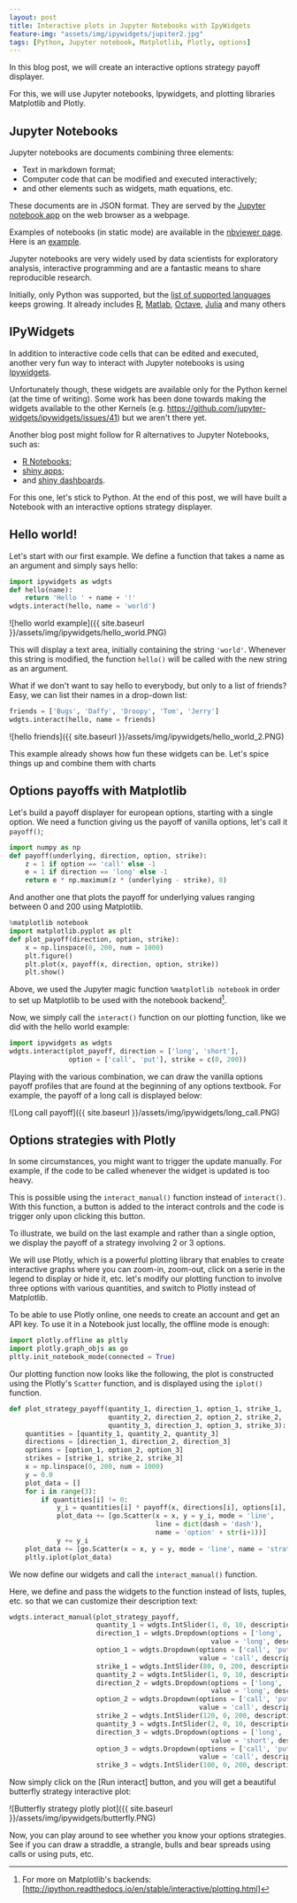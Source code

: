 ```yaml
---
layout: post
title: Interactive plots in Jupyter Notebooks with IpyWidgets
feature-img: "assets/img/ipywidgets/jupiter2.jpg"
tags: [Python, Jupyter notebook, Matplotlib, Plotly, options]
---
```


In this blog post, we will create an interactive options strategy payoff displayer.

For this, we will use Jupyter notebooks, Ipywidgets, and plotting libraries Matplotlib and Plotly.

## Jupyter Notebooks

Jupyter notebooks are documents combining three elements:

  - Text in markdown format;
  - Computer code that can be modified and executed interactively;
  - and other elements such as widgets, math equations, etc.

These documents are in JSON format. They are served by the [Jupyter notebook app](https://jupyter.org/) on the web browser as a webpage.

Examples of notebooks (in static mode) are available in the [nbviewer page](https://nbviewer.jupyter.org/). Here is an [example](https://nbviewer.jupyter.org/github/fonnesbeck/statistical-analysis-python-tutorial/blob/master/3.%20Plotting%20and%20Visualization.ipynb).

Jupyter notebooks are very widely used by data scientists for exploratory analysis, interactive programming and are a fantastic means to share reproducible research.

Initially, only Python was supported, but the [list of supported languages](https://github.com/jupyter/jupyter/wiki/Jupyter-kernels) keeps growing. It already includes [R](https://github.com/IRkernel/IRkernel), [Matlab](https://github.com/calysto/matlab_kernel), [Octave](https://github.com/calysto/octave_kernel), [Julia](https://github.com/JuliaLang/IJulia.jl) and many others

## IPyWidgets

In addition to interactive code cells that can be edited and executed, another very fun way to interact with Jupyter notebooks is using [Ipywidgets](https://ipywidgets.readthedocs.io/en/latest/).

Unfortunately though, these widgets are available only for the Python kernel (at the time of writing). Some work has been done towards making the widgets available to the other Kernels (e.g. https://github.com/jupyter-widgets/ipywidgets/issues/41) but we aren't there yet.

Another blog post might follow for R alternatives to Jupyter Notebooks, such as:

- [R Notebooks](https://rmarkdown.rstudio.com/r_notebooks.html);
- [shiny apps](http://shiny.rstudio.com/);
- and [shiny dashboards](https://rstudio.github.io/shinydashboard/index.html).

For this one, let's stick to Python.  At the end of this post, we will have built a Notebook with an interactive options strategy displayer.

## Hello world!

Let's start with our first example. We define a function that takes a name as an argument and simply says hello:

```python
import ipywidgets as wdgts
def hello(name):
    return 'Hello ' + name + '!'
wdgts.interact(hello, name = 'world')
```

![hello world example]({{ site.baseurl }}/assets/img/ipywidgets/hello_world.PNG)

This will display a text area, initially containing the string `'world'`. Whenever this string is modified, the function `hello()` will be called with the new string as an argument.

What if we don't want to say hello to everybody, but only to a list of friends? 
Easy, we can list their names in a drop-down list:

```python
friends = ['Bugs', 'Daffy', 'Droopy', 'Tom', 'Jerry']
wdgts.interact(hello, name = friends)
```

![hello friends]({{ site.baseurl }}/assets/img/ipywidgets/hello_world_2.PNG)

This example already shows how fun these widgets can be. Let's spice things up and combine them with charts 

## Options payoffs with Matplotlib

Let's build a payoff displayer for european options, starting with a single option. We need a function giving us the payoff of vanilla options, let's call it `payoff()`;
```python
import numpy as np
def payoff(underlying, direction, option, strike):
    z = 1 if option == 'call' else -1
    e = 1 if direction == 'long' else -1
    return e * np.maximum(z * (underlying - strike), 0)
```
And another one that plots the payoff for underlying values ranging between 0 and 200 using Matplotlib.
```python
%matplotlib notebook
import matplotlib.pyplot as plt
def plot_payoff(direction, option, strike):
    x = np.linspace(0, 200, num = 1000)
    plt.figure()
    plt.plot(x, payoff(x, direction, option, strike))
    plt.show()
```

Above, we used the Jupyter magic function `%matplotlib notebook` in order to set up Matplotlib to be used with the notebook backend[^1].
[^1]: For more on Matplotlib's backends: [http://ipython.readthedocs.io/en/stable/interactive/plotting.html]

Now, we simply call the `interact()` function on our plotting function, like we did with the hello world example:

```python
import ipywidgets as wdgts
wdgts.interact(plot_payoff, direction = ['long', 'short'],
               option = ['call', 'put'], strike = c(0, 200))
```
 
Playing with the various combination, we can draw the vanilla options payoff profiles that are found at the beginning of any options textbook. For example, the payoff of a long call is displayed below:

![Long call payoff]({{ site.baseurl }}/assets/img/ipywidgets/long_call.PNG)

## Options strategies with Plotly

In some circumstances, you might want to trigger the update manually. For example, if the code to be called whenever the widget is updated is too heavy.

This is possible using the `interact_manual()` function instead of `interact()`. With this function, a button is added to the interact controls and the code is trigger only upon clicking this button.

To illustrate, we build on the last example and rather than a single option, we display the payoff of a strategy involving 2 or 3 options.

We will use Plotly, which is a powerful plotting library that enables to create interactive graphs where you can zoom-in, zoom-out, click on a serie in the legend to display or hide it, etc.
let's modify our plotting function to involve three options with various quantities, and switch to Plotly instead of Matplotlib.

To be able to use Plotly online, one needs to create an account and get an API key. To use it in a Notebook just locally, the offline mode is enough: 

```python
import plotly.offline as pltly
import plotly.graph_objs as go
pltly.init_notebook_mode(connected = True)
```

Our plotting function now looks like the following, the plot is constructed using the Plotly's `Scatter` function, and is displayed using the `iplot()` function.

```python
def plot_strategy_payoff(quantity_1, direction_1, option_1, strike_1,
                         quantity_2, direction_2, option_2, strike_2,
                         quantity_3, direction_3, option_3, strike_3):
    quantities = [quantity_1, quantity_2, quantity_3]
    directions = [direction_1, direction_2, direction_3]
    options = [option_1, option_2, option_3]
    strikes = [strike_1, strike_2, strike_3]
    x = np.linspace(0, 200, num = 1000)
    y = 0.0
    plot_data = []
    for i in range(3):
        if quantities[i] != 0:
            y_i = quantities[i] * payoff(x, directions[i], options[i], strikes[i])
            plot_data += [go.Scatter(x = x, y = y_i, mode = 'line',
                                     line = dict(dash = 'dash'),
                                     name = 'option' + str(i+1))]
            y += y_i
    plot_data += [go.Scatter(x = x, y = y, mode = 'line', name = 'strategy')]
    pltly.iplot(plot_data)
```

We now define our widgets and call the `interact_manual()` function.

Here, we define and pass the widgets to the function instead of lists, tuples, etc. so that we can customize their description text:

```python    
wdgts.interact_manual(plot_strategy_payoff,
                      quantity_1 = wdgts.IntSlider(1, 0, 10, description = 'Option 1: Quantity'),
                      direction_1 = wdgts.Dropdown(options = ['long', 'short'],
                                                   value = 'long', description = 'Direction'),
                      option_1 = wdgts.Dropdown(options = ['call', 'put'],
                                                value = 'call', description = 'Option'),
                      strike_1 = wdgts.IntSlider(80, 0, 200, description = 'Strike'),
                      quantity_2 = wdgts.IntSlider(1, 0, 10, description = 'Option 2: Quantity'),
                      direction_2 = wdgts.Dropdown(options = ['long', 'short'],
                                                   value = 'long', description = 'Direction'),
                      option_2 = wdgts.Dropdown(options = ['call', 'put'],
                                                value = 'call', description = 'Option'),
                      strike_2 = wdgts.IntSlider(120, 0, 200, description = 'Strike'),
                      quantity_3 = wdgts.IntSlider(2, 0, 10, description = 'Option 3: Quantity'),
                      direction_3 = wdgts.Dropdown(options = ['long', 'short'],
                                                   value = 'short', description = 'Direction'),
                      option_3 = wdgts.Dropdown(options = ['call', 'put'],
                                                value = 'call', description = 'Option'),
                      strike_3 = wdgts.IntSlider(100, 0, 200, description = 'Strike'))
``` 

Now simply click on the \[Run interact\] button, and you will get a beautiful butterfly strategy interactive plot:

![Butterfly strategy plotly plot]({{ site.baseurl }}/assets/img/ipywidgets/butterfly.PNG)

Now, you can play around to see whether you know your options strategies. See if you can draw a straddle, a strangle, bulls and bear spreads using calls or using puts, etc.